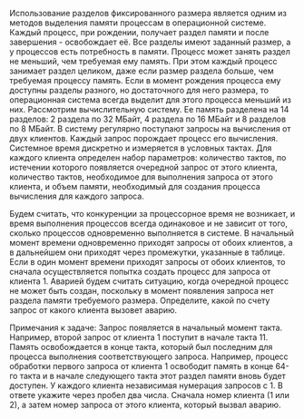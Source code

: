 Использование разделов фиксированного размера является одним из методов выделения памяти процессам в операционной системе. Каждый процесс, при рождении, получает раздел памяти и после завершения - освобождает её. Все разделы имеют заданный размер, а у процессов есть потребность в памяти. Процесс может занять раздел не меньший, чем требуемая ему память. При этом каждый процесс занимает раздел целиком, даже если размер раздела больше, чем требуемая процессу память. Если в момент рождения процесса ему доступны разделы разного, но достаточного для него размера, то операционная система всегда выделит для этого процесса меньший из них. Рассмотрим вычислительную систему. Ее память разделена на 14 разделов: 2 раздела по 32 МБайт, 4 раздела по 16 МБайт и 8 разделов по 8 МБайт. В систему регулярно поступают запросы на вычисления от двух клиентов. Каждый запрос порождает процесс его вычисления. Системное время дискретно и измеряется в условных тактах. Для каждого клиента определен набор параметров: количество тактов, по истечении которого появляется очередной запрос от этого клиента, количество тактов, необходимое для выполнения запроса от этого клиента, и объем памяти, необходимый для создания процесса вычисления для каждого запроса.



Будем считать, что конкуренции за процессорное время не возникает, и время выполнения процессов всегда одинаковое и не зависит от того, сколько процессов одновременно выполняется в системе. В начальный момент времени одновременно приходят запросы от обоих клиентов, а в дальнейшем они приходят через промежутки, указанные в таблице. 
Если в один момент времени приходят запросы от обоих клиентов, то сначала осуществляется попытка создать процесс для запроса от клиента 1. Аварией будем считать ситуацию, когда очередной процесс не может быть создан, поскольку в момент появления запроса нет раздела памяти требуемого размера. Определите, какой по счету запрос от какого клиента вызовет аварию.


Примечания к задаче:
Запрос появляется в начальный момент такта. 
Например, второй запрос от клиента 1 поступит в начале такта 11.
Память освобождается в конце такта, который был последним для процесса выполнения соответствующего запроса. 
Например, процесс обработки первого запроса от клиента 1 освободит память в конце 64-го такта и в начале следующего такта этот раздел памяти вновь будет доступен.
У каждого клиента независимая нумерация запросов с 1.
В ответе укажите через пробел два числа. Сначала номер клиента (1 или 2), а затем номер запроса от этого клиента, который вызвал аварию.
